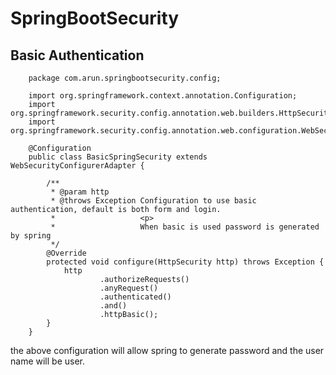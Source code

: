 # SpringBootSecurity

## Basic Authentication
    
        package com.arun.springbootsecurity.config;
        
        import org.springframework.context.annotation.Configuration;
        import org.springframework.security.config.annotation.web.builders.HttpSecurity;
        import org.springframework.security.config.annotation.web.configuration.WebSecurityConfigurerAdapter;
        
        @Configuration
        public class BasicSpringSecurity extends WebSecurityConfigurerAdapter {
        
            /**
             * @param http
             * @throws Exception Configuration to use basic authentication, default is both form and login.
             *                   <p>
             *                   When basic is used password is generated by spring
             */
            @Override
            protected void configure(HttpSecurity http) throws Exception {
                http
                        .authorizeRequests()
                        .anyRequest()
                        .authenticated()
                        .and()
                        .httpBasic();
            }
        }


the above configuration will allow spring to generate password and the user name will be user.
